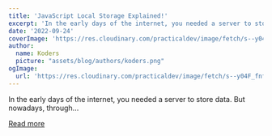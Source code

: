 ```yaml
---
title: 'JavaScript Local Storage Explained!'
excerpt: 'In the early days of the internet, you needed a server to store data. But nowadays, through...'
date: '2022-09-24'
coverImage: 'https://res.cloudinary.com/practicaldev/image/fetch/s--y04F_fnf--/c_imagga_scale,f_auto,fl_progressive,h_420,q_auto,w_1000/https://dev-to-uploads.s3.amazonaws.com/uploads/articles/8bjw43edlrffo5jsfw4v.png'
author:
  name: Koders
  picture: "assets/blog/authors/koders.png"
ogImage:
  url: 'https://res.cloudinary.com/practicaldev/image/fetch/s--y04F_fnf--/c_imagga_scale,f_auto,fl_progressive,h_420,q_auto,w_1000/https://dev-to-uploads.s3.amazonaws.com/uploads/articles/8bjw43edlrffo5jsfw4v.png'
---
```


In the early days of the internet, you needed a server to store data. But nowadays, through...

[Read more](https://dev.to/dboatengx/javascript-local-storage-explained-1di6)

